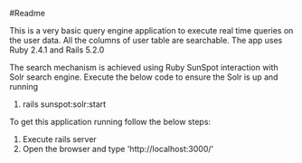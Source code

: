 #Readme

This is a very basic query engine application to execute real time queries on the user data. All the columns of user table are searchable.
The app uses Ruby 2.4.1 and Rails 5.2.0

The search mechanism is achieved using Ruby SunSpot interaction with Solr search engine.
Execute the below code to ensure the Solr is up and running
  1. rails sunspot:solr:start


To get this application running follow the below steps:

  1. Execute rails server
  2. Open the browser and type 'http://localhost:3000/'
